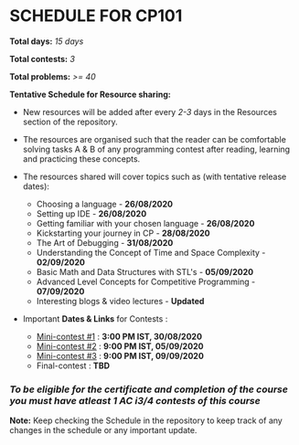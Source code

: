 # SCHEDULE FOR CP101

**Total days:** *15 days*

**Total contests:** *3*

**Total problems:** *>= 40*

**Tentative Schedule for Resource sharing:**

- New resources will be added after every _2-3_ days in the Resources section of the repository.

- The resources are organised such that the reader can be comfortable solving tasks A & B of any programming contest after reading, learning and practicing these concepts.

- The resources shared will cover topics such as (with tentative release dates):
    
    - Choosing a language - **26/08/2020**
    - Setting up IDE - **26/08/2020**
    - Getting familiar with your chosen language - **26/08/2020**
    - Kickstarting your journey in CP - **28/08/2020**
    - The Art of Debugging - **31/08/2020**
    - Understanding the Concept of Time and Space Complexity - **02/09/2020**
    - Basic Math and Data Structures with STL's - **05/09/2020**
    - Advanced Level Concepts for Competitive Programming - **07/09/2020**
    - Interesting blogs & video lectures - **Updated**

- Important **Dates & Links** for Contests : 
    - [Mini-contest #1](https://www.hackerrank.com/cp101-minicontest-1) : **3:00 PM IST, 30/08/2020**
    - [Mini-contest #2](https://www.hackerrank.com/cp101-mincontest-2) : **9:00 PM IST, 05/09/2020**
    - [Mini-contest #3](https://www.hackerrank.com/cp101-mini-contest3) : **9:00 PM IST, 09/09/2020**
    - Final-contest : **TBD**

### **_To be eligible for the certificate and completion of the course you must have atleast 1 AC i3/4 contests of this course_**

**Note:** Keep checking the Schedule in the repository to keep track of any changes in the schedule or any important update.
